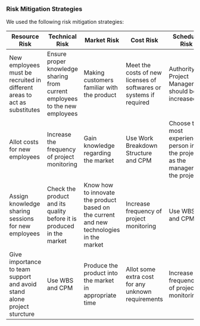
### Risk Mitigation Strategies

We used the following risk mitigation strategies:

| Resource Risk | Technical Risk | Market Risk | Cost Risk | Schedule Risk |
|---------------|----------------|-------------|-----------|---------------|
| New employees must be recruited in different areas to act as substitutes | Ensure proper knowledge sharing from current employees to the new employees | Making customers familiar with the product | Meet the costs of new licenses of softwares or systems if required | Authority of Project Manager should be increased |
| Allot costs for new employees | Increase the frequency of project monitoring | Gain knowledge regarding the market | Use Work Breakdown Structure and CPM | Choose the most experienced person in the project as the manager of the project |
| Assign knowledge sharing sessions for new employees |  Check the product and its quality before it is produced in the market | Know how to innovate the product based on the current and new technologies in the market | Increase frequency of project monitoring | Use WBS and CPM |
| Give importance to team support and avoid stand alone project sturcture | Use WBS and CPM | Produce the product into the market in appropriate time | Allot some extra cost for any unknown requirements | Increase frequency of project monitoring |
